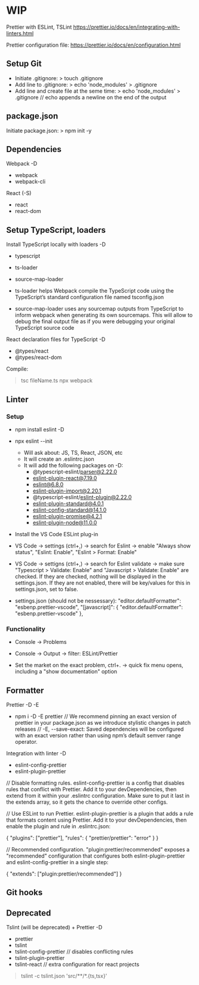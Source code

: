 
# WIP

Prettier with ESLint, TSLint
https://prettier.io/docs/en/integrating-with-linters.html

Prettier configuration file:
https://prettier.io/docs/en/configuration.html


## Setup Git

- Initiate .gitignore: > touch .gitignore
- Add line to .gitignore: > echo 'node_modules' > .gitignore
- Add line and create file at the seme time: > echo 'node_modules' > .gitignore
// echo appends a newline on the end of the output


## package.json

Initiate package.json: > npm init -y


## Dependencies

Webpack -D
- webpack
- webpack-cli

React (-S)
- react
- react-dom


## Setup TypeScript, loaders

Install TypeScript locally with loaders -D
- typescript
- ts-loader 
- source-map-loader

- ts-loader helps Webpack compile the TypeScript code using the TypeScript’s standard configuration file named tsconfig.json

- source-map-loader uses any sourcemap outputs from TypeScript to inform webpack when generating its own sourcemaps. This will allow to debug the final output file as if you were debugging your original TypeScript source code

 React declaration files for TypeScript -D
- @types/react
- @types/react-dom

Compile: 
> tsc fileName.ts
> npx webpack


## Linter

### Setup

- npm install eslint -D
- npx eslint --init
    - Will ask about: JS, TS, React, JSON, etc
    - It will create an .eslintrc.json
    - It will add the following packages on -D:
        + @typescript-eslint/parser@2.22.0
        + eslint-plugin-react@7.19.0
        + eslint@6.8.0
        + eslint-plugin-import@2.20.1
        + @typescript-eslint/eslint-plugin@2.22.0
        + eslint-plugin-standard@4.0.1
        + eslint-config-standard@14.1.0
        + eslint-plugin-promise@4.2.1
        + eslint-plugin-node@11.0.0

- Install the VS Code ESLint plug-in

- VS Code -> settings (ctrl+,) -> search for Eslint -> enable "Always show status", "Eslint: Enable", "Eslint > Format: Enable"

- VS Code -> settigns (ctrl+,) -> search for Eslint validate -> make sure "Typescript > Validate: Enable" and "Javascript > Validate: Enable" are checked. If they are checked, nothing will be displayed in the settings.json. If they are not enabled, there will be key/values for this in settings.json, set to false.

- settings.json (should not be nessessary):
    "editor.defaultFormatter": "esbenp.prettier-vscode",
    "[javascript]": {
      "editor.defaultFormatter": "esbenp.prettier-vscode"
    },


### Functionality

- Console -> Problems
- Console -> Output -> filter: ESLint/Prettier

- Set the market on the exact problem, ctrl+. -> quick fix menu opens, including a "show documentation" option


## Formatter

Prettier -D -E

- npm i -D -E prettier
// We recommend pinning an exact version of prettier in your package.json as we introduce stylistic changes in patch releases
// -E, --save-exact: Saved dependencies will be configured with an exact version rather than using npm’s default semver range operator.


Integration with linter -D

- eslint-config-prettier 
- eslint-plugin-prettier

// Disable formatting rules. eslint-config-prettier is a config that disables rules that conflict with Prettier. Add it to your devDependencies, then extend from it within your .eslintrc configuration. Make sure to put it last in the extends array, so it gets the chance to override other configs.

// Use ESLint to run Prettier. eslint-plugin-prettier is a plugin that adds a rule that formats content using Prettier. Add it to your devDependencies, then enable the plugin and rule in .eslintrc.json:

{
  "plugins": ["prettier"],
  "rules": {
    "prettier/prettier": "error"
  }
}

// Recommended configuration. "plugin:prettier/recommended" exposes a "recommended" configuration that configures both eslint-plugin-prettier and eslint-config-prettier in a single step: 

{
  "extends": ["plugin:prettier/recommended"]
}


## Git hooks




## Deprecated

Tslint (will be deprecated) + Prettier -D 
- prettier
- tslint
- tslint-config-prettier // disables conflicting rules
- tslint-plugin-prettier
- tslint-react // extra configuration for react projects

> tslint -c tslint.json 'src/**/*.{ts,tsx}' 
